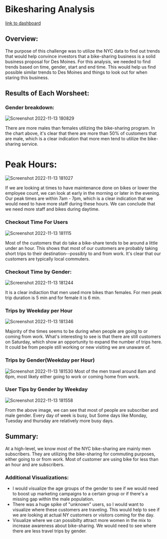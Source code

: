 # Bikesharing Analysis
[link to dashboard](https://public.tableau.com/app/profile/manpreet.kaur6883/viz/Book1_16683221840840/NYCStory?publish=yes)
## Overview:
The purpose of this challenge was to utilize the NYC data to find out trends that would help convince investors that a bike-sharing business is a solid business proposal for Des Moines. For this analysis, we needed to find trends based on time, gender, start and end time. This would help us find possible similar trends to Des Moines and things to look out for when staring this business.
## Results of Each Worsheet:
### Gender breakdown:
![Screenshot 2022-11-13 180829](https://user-images.githubusercontent.com/111101038/201561550-9a6481d5-0575-4b16-b6b7-9be0ac18d57e.png)

There are more males than females utilizing the bike-sharing program. In the chart above, it's clear that there are more than 50% of customers that are male, which is a clear indication that more men tend to utilize the bike-sharing service.
# Peak Hours:
![Screenshot 2022-11-13 181027](https://user-images.githubusercontent.com/111101038/201561632-e77f9366-1e70-4536-93af-735419f0a4f9.png)

If we are looking at times to have maintenance done on bikes or lower the employee count, we can look at early in the morning or later in the evening. Our peak times are within 7am - 7pm, which is a clear indication that we would need to have more staff during these hours. We can conclude that we need more staff and bikes during daytime.
### Checkout Time For Users
![Screenshot 2022-11-13 181115](https://user-images.githubusercontent.com/111101038/201561829-b88f50c9-464c-4cab-8180-228c60005ce8.png)

Most of the customers that do take a bike-share tends to be around a little under an hour. This shows that most of our customers are probably taking short trips to their destination--possibly to and from work. It's clear that our customers are typically local commuters.
### Checkout Time by Gender:
![Screenshot 2022-11-13 181244](https://user-images.githubusercontent.com/111101038/201563913-26a611d5-6910-4939-afb0-b54e5376530d.png)

It is a clear indiaction that men used more bikes than females. For men peak trip duration is 5 min and for female it is 6 min.



### Trips by Weekday per Hour
![Screenshot 2022-11-13 181346](https://user-images.githubusercontent.com/111101038/201566820-5ecac362-4939-4da5-87ec-e293715df1b2.png)

Majority of the times seems to be during when people are going to or coming from work. What's interesting to see is that there are still customers on Saturday, which show an opportunity to expand the number of trips here. It could be from people still working or new visiting we are unaware of.

### Trips by Gender(Weekday per Hour)
![Screenshot 2022-11-13 181530](https://user-images.githubusercontent.com/111101038/201561960-86650c46-bac6-46e8-bbba-a7445add37d0.png)
Most of the men travel around 8am and 6pm, most likely either going to work or coming home from work.

### User Tips by Gender by Weekday
![Screenshot 2022-11-13 181558](https://user-images.githubusercontent.com/111101038/201564872-00e3d221-550a-4f66-8729-680a589f9dcc.png)

From the above image, we can see that most of people are subscriber and male gender. Every day of week is busy, but Some days like Monday, Tuesday and thursday are relatively more busy days.

## Summary:

At a high-level, we know most of the NYC bike-sharing are mainly men subscribers. They are utilizing the bike-sharing for commuting purposes, either going to or from work. Most of customer are using bike for less than an hour and are subscribers.

### Additional Visualizations:

- I would visualize the age groups of the gender to see if we would need to boost up marketing campaigns to a certain group or if there's a missing gap within the male population.
- There was a huge spike of "unknown" users, so I would want to visualize where these customers are traveling. This would help to see if we are looking at actual NY customers or visitors coming for the day.
- Visualize where we can possibilty attract more women in the mix to increase awareness about bike-sharing. We would need to see where there are less travel trips by gender.
